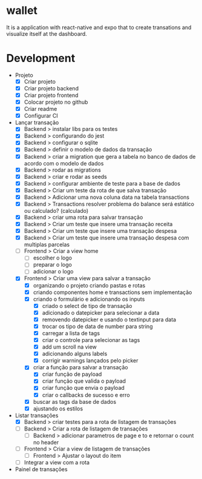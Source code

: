 # wallet

It is a application with react-native and expo that to create transations and visualize itself at the dashboard.

# Development

- Projeto
  - [x] Criar projeto
  - [x] Criar projeto backend
  - [x] Criar projeto frontend
  - [x] Colocar projeto no github
  - [x] Criar readme
  - [x] Configurar CI
- Lançar transação
  - [x] Backend > instalar libs para os testes
  - [x] Backend > configurando do jest
  - [x] Backend > configurar o sqlite
  - [x] Backend > definir o modelo de dados da transação
  - [x] Backend > criar a migration que gera a tabela no banco de dados de acordo com o modelo de dados
  - [x] Backend > rodar as migrations
  - [x] Backend > criar e rodar as seeds
  - [x] Backend > configurar ambiente de teste para a base de dados
  - [x] Backend > Criar um teste da rota de que salva transação
  - [x] Backend > Adicionar uma nova coluna data na tabela transactions
  - [x] Backend > Transactions resolver problema do balance será estático ou calculado? (calculado)
  - [x] Backend > criar uma rota para salvar transação
  - [x] Backend > Criar um teste que insere uma transação receita
  - [x] Backend > Criar um teste que insere uma transação despesa
  - [x] Backend > Criar um teste que insere uma transação despesa com multiplas parcelas
  - [ ] Frontend > Criar a view home
    - [ ] escolher o logo
    - [ ] preparar o logo
    - [ ] adicionar o logo
  - [x] Frontend > Criar uma view para salvar a transação
    - [x] organizando o projeto criando pastas e rotas
    - [x] criando componentes home e transactions sem implementação
    - [x] criando o formulário e adicionando os inputs
      - [x] criado o select de tipo de transação
      - [x] adicionado o datepicker para selecionar a data
      - [x] removendo datepicker e usando o textinput para data
      - [x] trocar os tipo de data de number para string
      - [x] carregar a lista de tags
      - [x] criar o controle para selecionar as tags
      - [x] add um scroll na view
      - [x] adicionando alguns labels
      - [x] corrigir warnings lançados pelo picker
    - [x] criar a função para salvar a transação
      - [x] criar função de payload
      - [x] criar função que valida o payload
      - [x] criar função que envia o payload
      - [x] criar o callbacks de sucesso e erro
    - [x] buscar as tags da base de dados
    - [x] ajustando os estilos
- Listar transações
  - [x] Backend > criar testes para a rota de listagem de transações
  - [ ] Backend > Criar a rota de listagem de transações
    - [ ] Backend > adicionar parametros de page e to e retornar o count no header
  - [ ] Frontend > Criar a view de listagem de transações
    - [ ] Frontend > Ajustar o layout do item
  - [ ] Integrar a view com a rota
- Painel de transações
